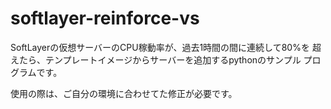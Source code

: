 softlayer-reinforce-vs
======================

SoftLayerの仮想サーバーのCPU稼動率が、過去1時間の間に連続して80%を
超えたら、テンプレートイメージからサーバーを追加するpythonのサンプル
プログラムです。

使用の際は、ご自分の環境に合わせてた修正が必要です。

